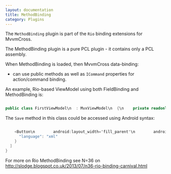 ```yaml
---
layout: documentation
title: MethodBinding
category: Plugins
---
```

The `MethodBinding` plugin is part of the `Rio` binding extensions for MvvmCross.

The MethodBinding plugin is a pure PCL plugin - it contains only a PCL assembly.

When MethodBinding is loaded, then MvvmCross data-binding:

- can use public methods as well as `ICommand` properties for action/command binding.

An example, Rio-based ViewModel using both FieldBinding and MethodBinding is:
```c# 

public class FirstViewModel\n  : MvxViewModel\n  {\n    private readonly IDataStore _dataStore;\n\n    public FirstViewModel(IDataStore dataStore)\n    {\n      _dataStore = dataStore;\n    }\n\n    public void Init(int id)\n    {\n      var person = _dataStore.Get<Person>(id);\n      Id.Value = id;\n      FirstName.Value = person.FirstName;\n      LastName.Value = person.LastName;\n    }\n\n    public readonly INC<int> Id = new NC<int>();\n    public readonly INC<string> FirstName = new NC<string>();\n    public readonly INC<string> LastName = new NC<string>();\n\n    public void Save()\n    {\n      var person = _dataStore.Get<Person>(id);\n      person.FirstName = FirstName.Value;\n      person.LastName = LastName.Value;\n      _dataStore.Update(person);\n      Close(this);\n    }\n  }",
```
The `Save` method in this class could be accessed using Android syntax:
```c# 

    <Button\n        android:layout_width='fill_parent'\n        android:layout_height='wrap_content'\n        android:text='Save'\n        local:MvxBind='Click Save' />",
      "language": "xml"
    }
  ]
}
```
For more on Rio MethodBinding see N=36 on http://slodge.blogspot.co.uk/2013/07/n36-rio-binding-carnival.html